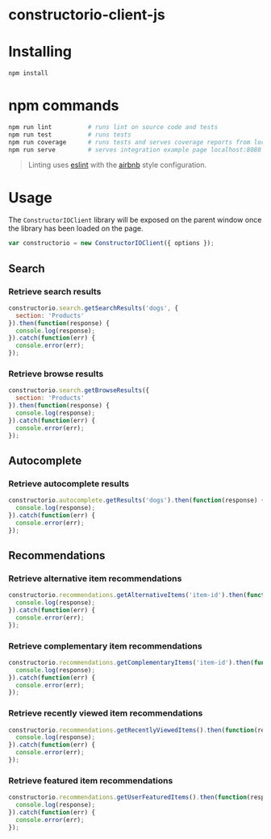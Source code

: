 # constructorio-client-js

# Installing

```bash
npm install
```

# npm commands
```bash
npm run lint          # runs lint on source code and tests
npm run test          # runs tests
npm run coverage      # runs tests and serves coverage reports from localhost:8081
npm run serve         # serves integration example page localhost:8080
```

> Linting uses [eslint](https://eslint.org/) with the [airbnb](https://github.com/airbnb/javascript) style configuration.

# Usage
The `ConstructorIOClient` library will be exposed on the parent window once the library has been loaded on the page.

```javascript
var constructorio = new ConstructorIOClient({ options });
```

## Search
### Retrieve search results
```javascript
constructorio.search.getSearchResults('dogs', {
  section: 'Products'
}).then(function(response) {
  console.log(response);
}).catch(function(err) {
  console.error(err);
});
```

### Retrieve browse results
```javascript
constructorio.search.getBrowseResults({
  section: 'Products'
}).then(function(response) {
  console.log(response);
}).catch(function(err) {
  console.error(err);
});
```

## Autocomplete
### Retrieve autocomplete results
```javascript
constructorio.autocomplete.getResults('dogs').then(function(response) {
  console.log(response);
}).catch(function(err) {
  console.error(err);
});
```

## Recommendations
### Retrieve alternative item recommendations
```javascript
constructorio.recommendations.getAlternativeItems('item-id').then(function(response) {
  console.log(response);
}).catch(function(err) {
  console.error(err);
});
```

### Retrieve complementary item recommendations
```javascript
constructorio.recommendations.getComplementaryItems('item-id').then(function(response) {
  console.log(response);
}).catch(function(err) {
  console.error(err);
});
```

### Retrieve recently viewed item recommendations
```javascript
constructorio.recommendations.getRecentlyViewedItems().then(function(response) {
  console.log(response);
}).catch(function(err) {
  console.error(err);
});
```

### Retrieve featured item recommendations
```javascript
constructorio.recommendations.getUserFeaturedItems().then(function(response) {
  console.log(response);
}).catch(function(err) {
  console.error(err);
});
```
